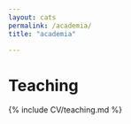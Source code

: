 ```yaml
---
layout: cats
permalink: /academia/
title: "academia"

---
```


# Teaching

{% include CV/teaching.md %}

